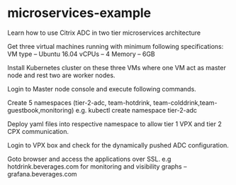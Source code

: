 # microservices-example
Learn how to use Citrix ADC in two tier microservices architecture

Get three virtual machines running with minimum following specifications:
  VM type – Ubuntu 16.04
  vCPUs – 4 
  Memory – 6GB

Install Kubernetes cluster on these three VMs where one VM act as master node and rest two are worker nodes. 

Login to Master node console and execute following commands.

Create 5 namespaces (tier-2-adc, team-hotdrink, team-colddrink,team-guestbook,monitoring)
e.g. kubectl create namespace tier-2-adc

Deploy yaml files into respective namespace to allow tier 1 VPX and tier 2 CPX communication.

Login to VPX box and check for the dynamically pushed ADC configuration.

Goto browser and access the applications over SSL.
e.g hotdrink.beverages.com
for monitoring and visibility graphs – grafana.beverages.com
